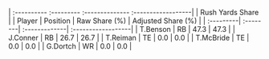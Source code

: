 | :---------- :--------- :-------------- :------------------|
|                      Rush Yards Share                     |
| Player    | Position | Raw Share (%) | Adjusted Share (%) |
| :---------| :--------| :-------------| :------------------|
| T.Benson  | RB       | 47.3          | 47.3               |
| J.Conner  | RB       | 26.7          | 26.7               |
| T.Reiman  | TE       | 0.0           | 0.0                |
| T.McBride | TE       | 0.0           | 0.0                |
| G.Dortch  | WR       | 0.0           | 0.0                |